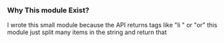 ### Why This module Exist?

I wrote this small module because the API returns  tags like "li " or "or" 
this module just split many items in the string  and return that

